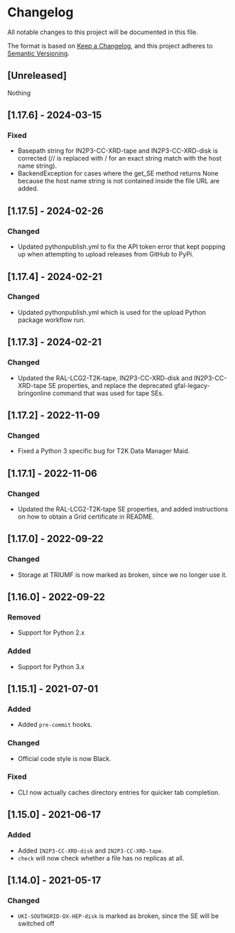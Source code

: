# Changelog

All notable changes to this project will be documented in this file.

The format is based on [Keep a Changelog](https://keepachangelog.com/en/1.0.0/),
and this project adheres to [Semantic Versioning](https://semver.org/spec/v2.0.0.html).

## [Unreleased]
Nothing

## [1.17.6] - 2024-03-15
### Fixed
- Basepath string for IN2P3-CC-XRD-tape and IN2P3-CC-XRD-disk is corrected (// is replaced with / for an exact string match with the host name string).
- BackendException for cases where the get_SE method returns None because the host name string is not contained inside the file URL are added.

## [1.17.5] - 2024-02-26
### Changed
- Updated pythonpublish.yml to fix the API token error that kept popping up when attempting to upload releases from GitHub to PyPi.

## [1.17.4] - 2024-02-21
### Changed
- Updated pythonpublish.yml which is used for the upload Python package workflow run.

## [1.17.3] - 2024-02-21
### Changed
- Updated the RAL-LCG2-T2K-tape, IN2P3-CC-XRD-disk and IN2P3-CC-XRD-tape SE properties, and replace the deprecated gfal-legacy-bringonline command that was used for tape SEs.

## [1.17.2] - 2022-11-09
### Changed
- Fixed a Python 3 specific bug for T2K Data Manager Maid.

## [1.17.1] - 2022-11-06
### Changed
- Updated the RAL-LCG2-T2K-tape SE properties, and added instructions on how to obtain a Grid certificate in README.

## [1.17.0] - 2022-09-22
### Changed
- Storage at TRIUMF is now marked as broken, since we no longer use it.

## [1.16.0] - 2022-09-22
### Removed
- Support for Python 2.x

### Added
- Support for Python 3.x

## [1.15.1] - 2021-07-01
### Added
- Added `pre-commit` hooks.

### Changed
- Official code style is now Black.

### Fixed
- CLI now actually caches directory entries for quicker tab completion.

## [1.15.0] - 2021-06-17
### Added
- Added `IN2P3-CC-XRD-disk` and `IN2P3-CC-XRD-tape`.
- `check` will now check whether a file has no replicas at all.

## [1.14.0] - 2021-05-17
### Changed
- `UKI-SOUTHGRID-OX-HEP-disk` is marked as broken, since the SE will be switched off

